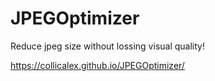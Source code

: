 # JPEGOptimizer
Reduce jpeg size without lossing visual quality!

https://collicalex.github.io/JPEGOptimizer/
